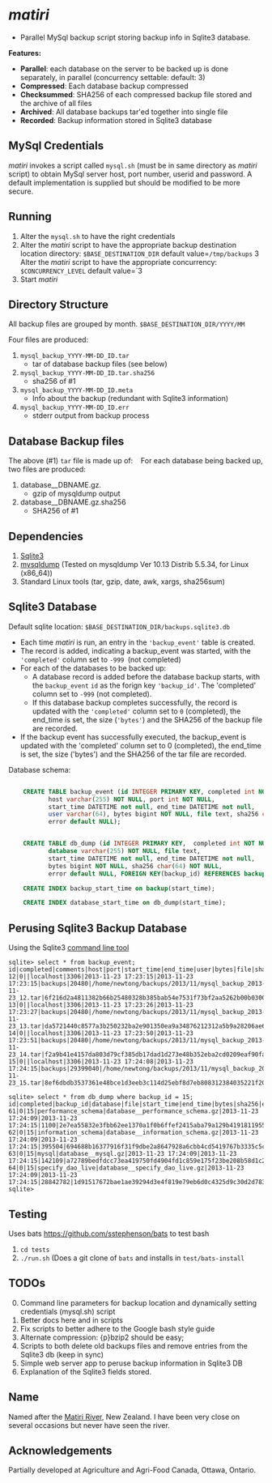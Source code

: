 *matiri*
======
* Parallel MySql backup script storing backup info in Sqlite3 database.

**Features:**
* **Parallel**: each database on the server to be backed up is done separately, in parallel (concurrency settable: default: 3)
* **Compressed**: Each database backup compressed
* **Checksummed**: SHA256 of each compressed backup file stored and the archive of all files
* **Archived**: All database backups tar'ed together into single file
* **Recorded**: Backup information stored in Sqlite3 database


MySql Credentials
--------------------
*matiri* invokes a script called `mysql.sh` (must be in same directory as *matiri* script) to obtain MySql server host, port number, userid and password.
A default implementation is supplied but should be modified to be more secure.

Running
------------
1. Alter the `mysql.sh` to have the right credentials
2. Alter the *matiri* script to have the appropriate backup destination location directory: `$BASE_DESTINATION_DIR` default value=`/tmp/backups`
3 Alter the *matiri* script to have the appropriate concurrency: `$CONCURRENCY_LEVEL`  default value=`3	
4. Start *matiri*


Directory Structure
--------------------
All backup files are grouped by month.
    `$BASE_DESTINATION_DIR/YYYY/MM`

Four files are produced:

1. `mysql_backup_YYYY-MM-DD_ID.tar`
    * tar of database backup files (see below)
2. `mysql_backup_YYYY-MM-DD_ID.tar.sha256`
    *  sha256 of #1
3. `mysql_backup_YYYY-MM-DD_ID.meta`
    *  Info about the backup (redundant with Sqlite3 information)
4. `mysql_backup_YYYY-MM-DD_ID.err`
    * stderr output from backup process

## Database Backup files

The above (#1) `tar` file is made up of:
&nbsp;&nbsp;&nbsp;For each database being backed up, two files are produced:

1. database__DBNAME.gz.
    * gzip of mysqldump output
2. database__DBNAME.gz.sha256
    * SHA256 of #1



Dependencies
----------------
1. [Sqlite3](https://www.sqlite.org/sqlite.html)
2. [mysqldump](https://dev.mysql.com/doc/refman/5.5/en/mysqldump.html) (Tested on mysqldump  Ver 10.13 Distrib 5.5.34, for Linux (x86_64))
3. Standard Linux tools (tar, gzip, date, awk, xargs, sha256sum)


Sqlite3 Database 
--------------------------
Default sqlite location: `$BASE_DESTINATION_DIR/backups.sqlite3.db`

* Each time *matiri* is run, an entry in the `'backup_event'` table is created.
* The record is added, indicating a backup_event was started, with the `'completed'` column set to `-999 `(not completed)
* For each of the databases to be backed up:
    * A database record is added before the database backup starts, with the `backup_event` `id` as the forign key `'backup_id'`. The 'completed' column set to `-999` (not completed).
    * If this database backup completes successfully, the record is updated with the `'completed'` column set to `0` (completed), the end_time is set, the size (`'bytes'`) and the SHA256 of the backup file are recorded.
* If the backup event has successfully executed, the backup_event is updated with the 'completed' column set to 0 (completed), the end_time is set, the size ('bytes') and the SHA256 of the tar file are recorded.

Database schema:

```sql

    CREATE TABLE backup_event (id INTEGER PRIMARY KEY, completed int NOT NULL, comments text, 
           host varchar(255) NOT NULL, port int NOT NULL, 
           start_time DATETIME not null, end_time DATETIME not null, 
           user varchar(64), bytes bigint NOT NULL, file text, sha256 char(64) NOT NULL, 
           error default NULL);


    CREATE TABLE db_dump (id INTEGER PRIMARY KEY,  completed int NOT NULL, backup_id INTEGER, 
           database varchar(255) NOT NULL, file text, 
           start_time DATETIME not null, end_time DATETIME not null, 
           bytes bigint NOT NULL, sha256 char(64) NOT NULL, 
           error default NULL, FOREIGN KEY(backup_id) REFERENCES backup(id));

    CREATE INDEX backup_start_time on backup(start_time);

    CREATE INDEX database_start_time on db_dump(start_time);

```

## Perusing Sqlite3 Backup Database
Using the Sqlite3 [command line tool](https://www.sqlite.org/sqlite.html)

```
sqlite> select * from backup_event;
id|completed|comments|host|port|start_time|end_time|user|bytes|file|sha256|error
12|0||localhost|3306|2013-11-23 17:23:15|2013-11-23 17:23:15|backups|20480|/home/newtong/backups/2013/11/mysql_backup_2013-11-23_12.tar|6f216d2a4811382b66b25480328b385bab54e7531f73bf2aa5262b00b030017c|
13|0||localhost|3306|2013-11-23 17:23:26|2013-11-23 17:23:27|backups|20480|/home/newtong/backups/2013/11/mysql_backup_2013-11-23_13.tar|da5721440c8577a3b250232ba2e901350ea9a34876212312a5b9a28206ae6d33|
14|0||localhost|3306|2013-11-23 17:23:50|2013-11-23 17:23:51|backups|20480|/home/newtong/backups/2013/11/mysql_backup_2013-11-23_14.tar|f2a9b41e4157da803d79cf385db17dad1d273e48b352eba2cd0209eaf90fa2e9|
15|0||localhost|3306|2013-11-23 17:24:08|2013-11-23 17:24:15|backups|29399040|/home/newtong/backups/2013/11/mysql_backup_2013-11-23_15.tar|8ef6dbdb3537361e48bce1d3eeb3c114d25ebf8d7eb808312384035221f20e32|

sqlite> select * from db_dump where backup_id = 15;
id|completed|backup_id|database|file|start_time|end_time|bytes|sha256|error
61|0|15|performance_schema|database__performance_schema.gz|2013-11-23 17:24:09|2013-11-23 17:24:15|1100|2e7ea55832e3fbb62ee1370a1f0b6ffef2415aba79a129b419181195588b6c27|
62|0|15|information_schema|database__information_schema.gz|2013-11-23 17:24:09|2013-11-23 17:24:15|395504|694688b16377916f31f9dbe2a8647928a6cbb4cd5419767b3335c5ca7e5e5f37|
63|0|15|mysql|database__mysql.gz|2013-11-23 17:24:09|2013-11-23 17:24:15|142109|a72789bedfdcc73ea419750fd4904fd1c859e175f23be208b58d1c262e45eae5|
64|0|15|specify_dao_live|database__specify_dao_live.gz|2013-11-23 17:24:09|2013-11-23 17:24:15|28842782|1d91517672bae1ae39294d3e4f819e79eb6d0c4325d9c30d2d78303c34e189cd|
sqlite> 
```


Testing
---------------
Uses bats https://github.com/sstephenson/bats to test bash
1. `cd tests`
2. `./run.sh`  (Does a git clone of `bats` and installs in `test/bats-install`

## TODOs
0. Command line parameters for backup location and dynamically setting credentials (mysql.sh) script
1. Better docs here and in scripts
2. Fix scripts to better adhere to the Google bash style guide
3. Alternate compression: {p}bzip2 should be easy;
4. Scripts to both delete old backups files and remove entries from the Sqlite3 db (keep in sync)
5. Simple web server app to peruse backup information in Sqlite3 DB
6. Explanation of the Sqlite3 fields stored.

Name
---------------
Named after the [Matiri River](https://en.wikipedia.org/wiki/Matiri_River), New Zealand. 
I have been very close on several occasions but never have seen the river.

Acknowledgements
-------------
Partially developed at Agriculture and Agri-Food Canada, Ottawa, Ontario.